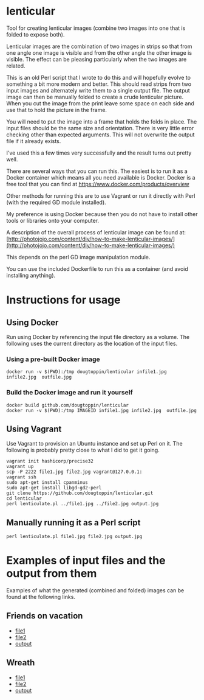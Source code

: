 lenticular
==========

Tool for creating lenticular images (combine two images into one that is folded to expose both).

Lenticular images are the combination of two images in strips so that from one angle one image is visible and from the other angle the other image is visible. The effect can be pleasing particularly when the two images are related.

This is an old Perl script that I wrote to do this and will hopefully evolve to something a bit more modern and better.
This should read strips from two input images and alternately write them to a single output file.
The output image can then be manually folded to create a crude lenticular picture.
When you cut the image from the print leave some space on each side and use that to hold the picture in the frame.

You will need to put the image into a frame that holds the folds in place.
The input files should be the same size and orientation.
There is very little error checking other than expected arguments. This will not overwrite the output file if it already exists.

I've used this a few times very successfully and the result turns out pretty well.

There are several ways that you can run this. The easiest is to  run it as a Docker container which means all you need available is Docker. Docker is a free tool that you can find at https://www.docker.com/products/overview

Other methods for running this are to use Vagrant or run it directly with Perl (with the required GD module installed).

My preference is using Docker because then you do not have to install other tools or libraries onto your computer.

A description of the overall process of lenticular image can be found at:
[http://photojojo.com/content/diy/how-to-make-lenticular-images/](http://photojojo.com/content/diy/how-to-make-lenticular-images/)

This depends on the perl GD image manipulation module.

You can use the included Dockerfile to run this as a container (and avoid installing anything).

# Instructions for usage


## Using Docker
Run using Docker by referencing the input file directory
as a volume. The following uses the current directory
as the location of the input files.

### Using a pre-built Docker image

	docker run -v $(PWD):/tmp dougtoppin/lenticular infile1.jpg infile2.jpg  outfile.jpg

### Build the Docker image and run it yourself

	docker build github.com/dougtoppin/lenticular
	docker run -v $(PWD):/tmp IMAGEID infile1.jpg infile2.jpg  outfile.jpg


## Using Vagrant

Use Vagrant to provision an Ubuntu instance and set up Perl on it.
The following is probably pretty close to what I did to get it going.

	vagrant init hashicorp/precise32
	vagrant up
	scp -P 2222 file1.jpg file2.jpg vagrant@127.0.0.1:
	vagrant ssh
	sudo apt-get install cpanminus
	sudo apt-get install libgd-gd2-perl
	git clone https://github.com/dougtoppin/lenticular.git
	cd lenticular
	perl lenticulate.pl ../file1.jpg ../file2.jpg output.jpg

## Manually running it as a Perl script

	perl lenticulate.pl file1.jpg file2.jpg output.jpg


# Examples of input files and the output from them

Examples of what the generated (combined and folded) images can be found at the following links.

## Friends on vacation

* [file1](https://cloud.githubusercontent.com/assets/1274131/10861269/5b868fe6-7f50-11e5-85ce-cce69eef28fe.jpg)
* [file2](https://cloud.githubusercontent.com/assets/1274131/10861270/5b87aae8-7f50-11e5-982c-322a74202ab6.jpg)
* [output](https://cloud.githubusercontent.com/assets/1274131/10861271/5b8c26d6-7f50-11e5-8c81-a796bc36b5d5.jpg)

## Wreath

* [file1](https://s3.amazonaws.com/dtoppin-images/file1.jpg)
* [file2](https://s3.amazonaws.com/dtoppin-images/file2.jpg)
* [output](https://s3.amazonaws.com/dtoppin-images/output.jpg)
